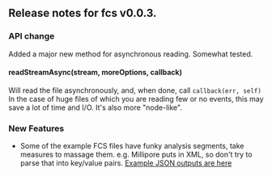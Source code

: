 Release notes for fcs v0.0.3.
-----------------------------

### API change

Added a major new method for asynchronous reading.  Somewhat tested. 

#### readStreamAsync(stream, moreOptions, callback)
  
Will read the file asynchronously, and, when done, call `callback(err, self)`
In the case of huge files of which you are reading few or no events, this may save a lot of time and I/O.
It's also more "node-like".

### New Features

- Some of the example FCS files have funky analysis segments, take measures to massage them.
  e.g. Millipore puts in XML, so don't try to parse that into key/value pairs.
  [Example JSON outputs are here](http://flyingspaniel.com/fcs/examples/)

